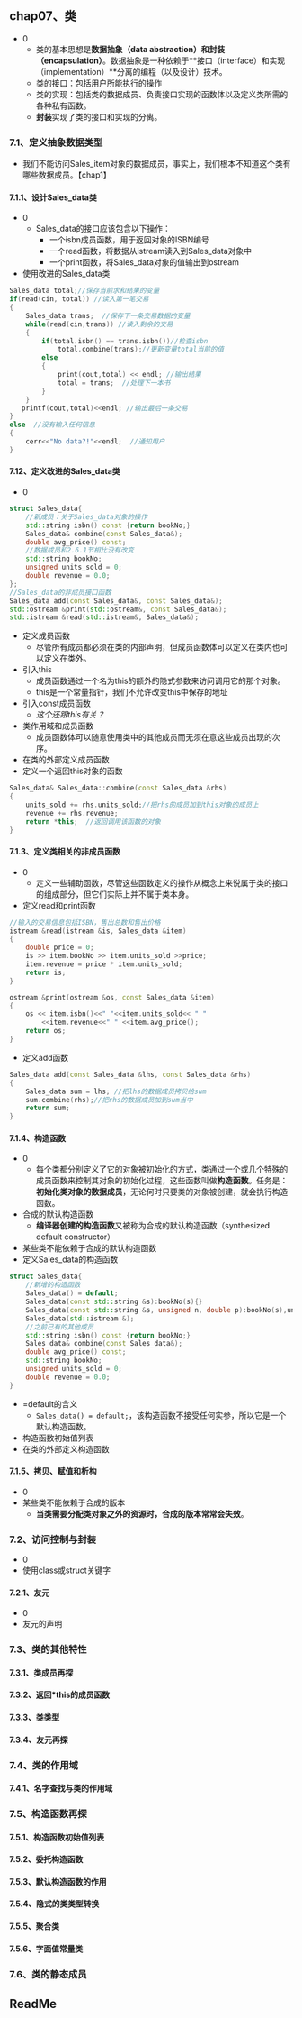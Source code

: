 ## chap07、类

+ 0
  + 类的基本思想是**数据抽象（data abstraction）和封装（encapsulation）**。数据抽象是一种依赖于**接口（interface）和实现（implementation）**分离的编程（以及设计）技术。
  + 类的接口：包括用户所能执行的操作
  + 类的实现：包括类的数据成员、负责接口实现的函数体以及定义类所需的各种私有函数。
  + **封装**实现了类的接口和实现的分离。

### 7.1、定义抽象数据类型

+ 我们不能访问Sales_item对象的数据成员，事实上，我们根本不知道这个类有哪些数据成员。【chap1】

#### 7.1.1、设计Sales_data类

+ 0
  + Sales_data的接口应该包含以下操作：
    + 一个isbn成员函数，用于返回对象的ISBN编号
    + 一个read函数，将数据从istream读入到Sales_data对象中
    + 一个print函数，将Sales_data对象的值输出到ostream
+ 使用改进的Sales_data类

```cpp
Sales_data total;//保存当前求和结果的变量
if(read(cin, total)) //读入第一笔交易
{
    Sales_data trans;  //保存下一条交易数据的变量
    while(read(cin,trans)) //读入剩余的交易
    {
        if(total.isbn() == trans.isbn())//检查isbn
            total.combine(trans);//更新变量total当前的值
        else
        {
            print(cout,total) << endl; //输出结果
            total = trans;  //处理下一本书
        }
    }
   printf(cout,total)<<endl; //输出最后一条交易
}
else  //没有输入任何信息
{
    cerr<<"No data?!"<<endl;  //通知用户
}
```



#### 7.12、定义改进的Sales_data类

+ 0

```cpp
struct Sales_data{
    //新成员：关于Sales_data对象的操作
    std::string isbn() const {return bookNo;}
    Sales_data& combine(const Sales_data&);
    double avg_price() const;
    //数据成员和2.6.1节相比没有改变
    std::string bookNo;
    unsigned units_sold = 0;
    double revenue = 0.0;
};
//Sales_data的非成员接口函数
Sales_data add(const Sales_data&, const Sales_data&);
std::ostream &print(std::ostream&, const Sales_data&);
std::istream &read(std::istream&, Sales_data&);
```



+ 定义成员函数
  + 尽管所有成员都必须在类的内部声明，但成员函数体可以定义在类内也可以定义在类外。
+ 引入this
  + 成员函数通过一个名为this的额外的隐式参数来访问调用它的那个对象。
  + this是一个常量指针，我们不允许改变this中保存的地址
+ 引入const成员函数
  + *这个还跟this有关？*
+ 类作用域和成员函数
  + 成员函数体可以随意使用类中的其他成员而无须在意这些成员出现的次序。
+ 在类的外部定义成员函数
+ 定义一个返回this对象的函数

```cpp
Sales_data& Sales_data::combine(const Sales_data &rhs)
{
    units_sold += rhs.units_sold;//把rhs的成员加到this对象的成员上
    revenue += rhs.revenue;
    return *this;  //返回调用该函数的对象
}
```

#### 7.1.3、定义类相关的非成员函数

+ 0
  + 定义一些辅助函数，尽管这些函数定义的操作从概念上来说属于类的接口的组成部分，但它们实际上并不属于类本身。
+ 定义read和print函数

```cpp
//输入的交易信息包括ISBN，售出总数和售出价格
istream &read(istream &is, Sales_data &item)
{
    double price = 0;
    is >> item.bookNo >> item.units_sold >>price;
    item.revenue = price * item.units_sold;
    return is;
}

ostream &print(ostream &os, const Sales_data &item)
{
    os << item.isbn()<<" "<<item.units_sold<< " "
        <<item.revenue<<" " <<item.avg_price();
    return os;
}
```



+ 定义add函数

```cpp
Sales_data add(const Sales_data &lhs, const Sales_data &rhs)
{
    Sales_data sum = lhs; //把lhs的数据成员拷贝给sum
    sum.combine(rhs);//把rhs的数据成员加到sum当中
    return sum;
}
```

#### 7.1.4、构造函数

+ 0
  + 每个类都分别定义了它的对象被初始化的方式，类通过一个或几个特殊的成员函数来控制其对象的初始化过程，这些函数叫做**构造函数**。任务是：**初始化类对象的数据成员**，无论何时只要类的对象被创建，就会执行构造函数。
+ 合成的默认构造函数
  + **编译器创建的构造函数**又被称为合成的默认构造函数（synthesized default constructor）
+ 某些类不能依赖于合成的默认构造函数
+ 定义Sales_data的构造函数

```cpp
struct Sales_data{
    //新增的构造函数
    Sales_data() = default;
    Sales_data(const std::string &s):bookNo(s){}
    Sales_data(const std::string &s, unsigned n, double p):bookNo(s),units_sold(n),revenue(p*n) {}
    Sales_data(std::istream &);
    //之前已有的其他成员
    std::string isbn() const {return bookNo;}
    Sales_data& combine(const Sales_data&);
    double avg_price() const;
    std::string bookNo;
    unsigned units_sold = 0;
    double revenue = 0.0;
}
```



+ =default的含义
  + `Sales_data() = default;`，该构造函数不接受任何实参，所以它是一个默认构造函数。
+ 构造函数初始值列表
+ 在类的外部定义构造函数

#### 7.1.5、拷贝、赋值和析构

+ 0
+ 某些类不能依赖于合成的版本
  + **当类需要分配类对象之外的资源时，合成的版本常常会失效**。

### 7.2、访问控制与封装

+ 0
+ 使用class或struct关键字

#### 7.2.1、友元

+ 0
+ 友元的声明

### 7.3、类的其他特性

#### 7.3.1、类成员再探

#### 7.3.2、返回*this的成员函数

#### 7.3.3、类类型

#### 7.3.4、友元再探

### 7.4、类的作用域

#### 7.4.1、名字查找与类的作用域

### 7.5、构造函数再探

#### 7.5.1、构造函数初始值列表

#### 7.5.2、委托构造函数

#### 7.5.3、默认构造函数的作用

#### 7.5.4、隐式的类类型转换

#### 7.5.5、聚合类

#### 7.5.6、字面值常量类

### 7.6、类的静态成员

## ReadMe